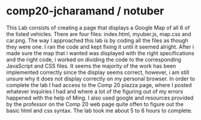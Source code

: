 # comp20-jcharamand / notuber

This Lab consists of creating a page that displays a Google Map of all 6 of the listed vehicles. There are four files: index.html, myuber.js, map.css and car.png. The way I approached this lab is by coding all the files as though they were one. I ran the code and kept fixing it until it seemed alright. After i made sure the map that i wanted was displayed with the right specifications and the right code, i worked on dividing the code to the corresponding JavaScript and CSS files. It seems the majority of the work has been implemented correctly since the display seems correct, however, i am still unsure why it does not display correctly on my personal browser. In order to complete the lab I had access to the Comp 20 piazza page, where I posted whatever inquiries I had and where a lot of the figuring out of my errors happened with the help of Ming. I also used google and resources provided by the professor on the Comp 20 web page quite offen to figure out the basic html and css syntax. The lab took me about 5 to 6 hours to complete.
